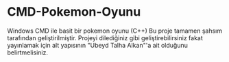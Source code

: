# CMD-Pokemon-Oyunu
Windows CMD ile basit bir pokemon oyunu (C++)
Bu proje tamamen şahsım tarafından geliştirilmiştir.
Projeyi dilediğiniz gibi geliştirebilirsiniz fakat yayınlamak için alt yapısının "Ubeyd Talha Alkan"'a ait olduğunu belirtmelisiniz.



